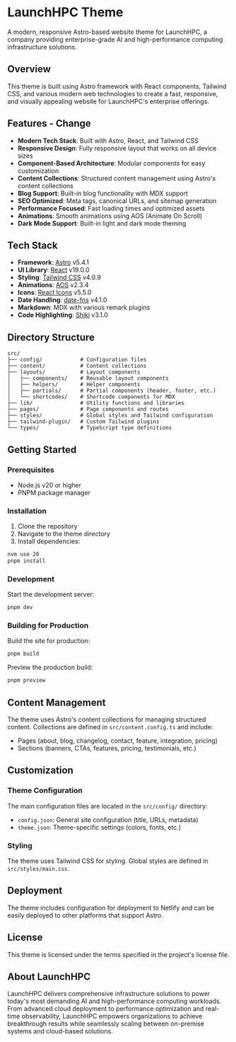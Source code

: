 # LaunchHPC Theme

A modern, responsive Astro-based website theme for LaunchHPC, a company providing enterprise-grade AI and high-performance computing infrastructure solutions.

## Overview

This theme is built using Astro framework with React components, Tailwind CSS, and various modern web technologies to create a fast, responsive, and visually appealing website for LaunchHPC's enterprise offerings.

## Features - Change

- **Modern Tech Stack**: Built with Astro, React, and Tailwind CSS
- **Responsive Design**: Fully responsive layout that works on all device sizes
- **Component-Based Architecture**: Modular components for easy customization
- **Content Collections**: Structured content management using Astro's content collections
- **Blog Support**: Built-in blog functionality with MDX support
- **SEO Optimized**: Meta tags, canonical URLs, and sitemap generation
- **Performance Focused**: Fast loading times and optimized assets
- **Animations**: Smooth animations using AOS (Animate On Scroll)
- **Dark Mode Support**: Built-in light and dark mode theming

## Tech Stack

- **Framework**: [Astro](https://astro.build/) v5.4.1
- **UI Library**: [React](https://reactjs.org/) v19.0.0
- **Styling**: [Tailwind CSS](https://tailwindcss.com/) v4.0.9
- **Animations**: [AOS](https://michalsnik.github.io/aos/) v2.3.4
- **Icons**: [React Icons](https://react-icons.github.io/react-icons/) v5.5.0
- **Date Handling**: [date-fns](https://date-fns.org/) v4.1.0
- **Markdown**: MDX with various remark plugins
- **Code Highlighting**: [Shiki](https://shiki.matsu.io/) v3.1.0

## Directory Structure

```
src/
├── config/            # Configuration files
├── content/           # Content collections
├── layouts/           # Layout components
│   ├── components/    # Reusable layout components
│   ├── helpers/       # Helper components
│   ├── partials/      # Partial components (header, footer, etc.)
│   └── shortcodes/    # Shortcode components for MDX
├── lib/               # Utility functions and libraries
├── pages/             # Page components and routes
├── styles/            # Global styles and Tailwind configuration
├── tailwind-plugin/   # Custom Tailwind plugins
└── types/             # TypeScript type definitions
```

## Getting Started

### Prerequisites

- Node.js v20 or higher
- PNPM package manager

### Installation

1. Clone the repository
2. Navigate to the theme directory
3. Install dependencies:

```bash
nvm use 20
pnpm install
```

### Development

Start the development server:

```bash
pnpm dev
```

### Building for Production

Build the site for production:

```bash
pnpm build
```

Preview the production build:

```bash
pnpm preview
```

## Content Management

The theme uses Astro's content collections for managing structured content. Collections are defined in `src/content.config.ts` and include:

- Pages (about, blog, changelog, contact, feature, integration, pricing)
- Sections (banners, CTAs, features, pricing, testimonials, etc.)

## Customization

### Theme Configuration

The main configuration files are located in the `src/config/` directory:

- `config.json`: General site configuration (title, URLs, metadata)
- `theme.json`: Theme-specific settings (colors, fonts, etc.)

### Styling

The theme uses Tailwind CSS for styling. Global styles are defined in `src/styles/main.css`.

## Deployment

The theme includes configuration for deployment to Netlify and can be easily deployed to other platforms that support Astro.

## License

This theme is licensed under the terms specified in the project's license file.

## About LaunchHPC

LaunchHPC delivers comprehensive infrastructure solutions to power today's most demanding AI and high-performance computing workloads. From advanced cloud deployment to performance optimization and real-time observability, LaunchHPC empowers organizations to achieve breakthrough results while seamlessly scaling between on-premise systems and cloud-based solutions.
